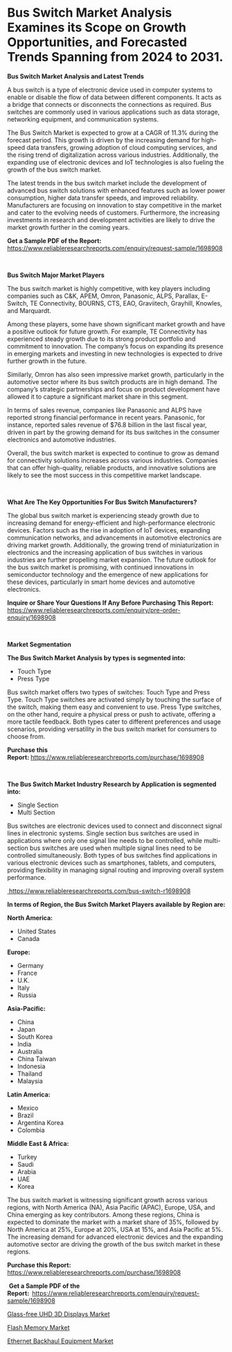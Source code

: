 <p><h1>Bus Switch Market Analysis Examines its Scope on Growth Opportunities, and Forecasted Trends Spanning from 2024 to 2031.</h1></p><p><strong>Bus Switch Market Analysis and Latest Trends</strong></p>
<p><p>A bus switch is a type of electronic device used in computer systems to enable or disable the flow of data between different components. It acts as a bridge that connects or disconnects the connections as required. Bus switches are commonly used in various applications such as data storage, networking equipment, and communication systems.</p><p>The Bus Switch Market is expected to grow at a CAGR of 11.3% during the forecast period. This growth is driven by the increasing demand for high-speed data transfers, growing adoption of cloud computing services, and the rising trend of digitalization across various industries. Additionally, the expanding use of electronic devices and IoT technologies is also fueling the growth of the bus switch market.</p><p>The latest trends in the bus switch market include the development of advanced bus switch solutions with enhanced features such as lower power consumption, higher data transfer speeds, and improved reliability. Manufacturers are focusing on innovation to stay competitive in the market and cater to the evolving needs of customers. Furthermore, the increasing investments in research and development activities are likely to drive the market growth further in the coming years.</p></p>
<p><strong>Get a Sample PDF of the Report:&nbsp;</strong> <a href="https://www.reliableresearchreports.com/enquiry/request-sample/1698908">https://www.reliableresearchreports.com/enquiry/request-sample/1698908</a></p>
<p>&nbsp;</p>
<p><strong>Bus Switch Major Market Players</strong></p>
<p><p>The bus switch market is highly competitive, with key players including companies such as C&K, APEM, Omron, Panasonic, ALPS, Parallax, E-Switch, TE Connectivity, BOURNS, CTS, EAO, Graviitech, Grayhill, Knowles, and Marquardt.</p><p>Among these players, some have shown significant market growth and have a positive outlook for future growth. For example, TE Connectivity has experienced steady growth due to its strong product portfolio and commitment to innovation. The company’s focus on expanding its presence in emerging markets and investing in new technologies is expected to drive further growth in the future.</p><p>Similarly, Omron has also seen impressive market growth, particularly in the automotive sector where its bus switch products are in high demand. The company’s strategic partnerships and focus on product development have allowed it to capture a significant market share in this segment.</p><p>In terms of sales revenue, companies like Panasonic and ALPS have reported strong financial performance in recent years. Panasonic, for instance, reported sales revenue of $76.8 billion in the last fiscal year, driven in part by the growing demand for its bus switches in the consumer electronics and automotive industries.</p><p>Overall, the bus switch market is expected to continue to grow as demand for connectivity solutions increases across various industries. Companies that can offer high-quality, reliable products, and innovative solutions are likely to see the most success in this competitive market landscape.</p></p>
<p>&nbsp;</p>
<p><strong>What Are The Key Opportunities For Bus Switch Manufacturers?</strong></p>
<p><p>The global bus switch market is experiencing steady growth due to increasing demand for energy-efficient and high-performance electronic devices. Factors such as the rise in adoption of IoT devices, expanding communication networks, and advancements in automotive electronics are driving market growth. Additionally, the growing trend of miniaturization in electronics and the increasing application of bus switches in various industries are further propelling market expansion. The future outlook for the bus switch market is promising, with continued innovations in semiconductor technology and the emergence of new applications for these devices, particularly in smart home devices and automotive electronics.</p></p>
<p><strong>Inquire or Share Your Questions If Any Before Purchasing This Report:</strong> <a href="https://www.reliableresearchreports.com/enquiry/pre-order-enquiry/1698908">https://www.reliableresearchreports.com/enquiry/pre-order-enquiry/1698908</a></p>
<p>&nbsp;</p>
<p><strong>Market Segmentation</strong></p>
<p><strong>The Bus Switch Market Analysis by types is segmented into:</strong></p>
<p><ul><li>Touch Type</li><li>Press Type</li></ul></p>
<p><p>Bus switch market offers two types of switches: Touch Type and Press Type. Touch Type switches are activated simply by touching the surface of the switch, making them easy and convenient to use. Press Type switches, on the other hand, require a physical press or push to activate, offering a more tactile feedback. Both types cater to different preferences and usage scenarios, providing versatility in the bus switch market for consumers to choose from.</p></p>
<p><strong>Purchase this Report:&nbsp;</strong><a href="https://www.reliableresearchreports.com/purchase/1698908">https://www.reliableresearchreports.com/purchase/1698908</a></p>
<p>&nbsp;</p>
<p><strong>The Bus Switch Market Industry Research by Application is segmented into:</strong></p>
<p><ul><li>Single Section</li><li>Multi Section</li></ul></p>
<p><p>Bus switches are electronic devices used to connect and disconnect signal lines in electronic systems. Single section bus switches are used in applications where only one signal line needs to be controlled, while multi-section bus switches are used when multiple signal lines need to be controlled simultaneously. Both types of bus switches find applications in various electronic devices such as smartphones, tablets, and computers, providing flexibility in managing signal routing and improving overall system performance.</p></p>
<p><a href="https://www.reliableresearchreports.com/bus-switch-r1698908">&nbsp;https://www.reliableresearchreports.com/bus-switch-r1698908</a></p>
<p><strong>In terms of Region, the Bus Switch Market Players available by Region are:</strong></p>
<p>
    <p> <strong> North America: </strong>
        <ul>
            <li>United States</li>
            <li>Canada</li>
        </ul>
        </p> 
    <p> <strong> Europe: </strong>
        <ul>
            <li>Germany</li>
            <li>France</li>
            <li>U.K.</li>
            <li>Italy</li>
            <li>Russia</li>
        </ul>
        </p> 
    <p> <strong> Asia-Pacific: </strong>
        <ul>
            <li>China</li>
            <li>Japan</li>
            <li>South Korea</li>
            <li>India</li>
            <li>Australia</li>
            <li>China Taiwan</li>
            <li>Indonesia</li>
            <li>Thailand</li>
            <li>Malaysia</li>
        </ul>
        </p> 
    <p> <strong> Latin America: </strong>
        <ul>
            <li>Mexico</li>
            <li>Brazil</li>
            <li>Argentina Korea</li>
            <li>Colombia</li>
        </ul>
        </p> 
    <p> <strong> Middle East & Africa: </strong>
        <ul>
            <li>Turkey</li>
            <li>Saudi</li>
            <li>Arabia</li>
            <li>UAE</li>
            <li>Korea</li>
        </ul>
    </p>
    </p>
<p><p>The bus switch market is witnessing significant growth across various regions, with North America (NA), Asia Pacific (APAC), Europe, USA, and China emerging as key contributors. Among these regions, China is expected to dominate the market with a market share of 35%, followed by North America at 25%, Europe at 20%, USA at 15%, and Asia Pacific at 5%. The increasing demand for advanced electronic devices and the expanding automotive sector are driving the growth of the bus switch market in these regions.</p></p>
<p><strong>Purchase this Report: </strong><a href="https://www.reliableresearchreports.com/purchase/1698908">https://www.reliableresearchreports.com/purchase/1698908</a></p>
<p>&nbsp;<strong>Get a Sample PDF of the Report:&nbsp;&nbsp;</strong><a href="https://www.reliableresearchreports.com/enquiry/request-sample/1698908">https://www.reliableresearchreports.com/enquiry/request-sample/1698908</a></p>
<p><strong></strong></p>
<p><p><a href="https://www.linkedin.com/pulse/glass-free-uhd-3d-displays-market-report-reveals-latest-h5lze">Glass-free UHD 3D Displays Market</a></p><p><a href="https://www.linkedin.com/pulse/flash-memorynbspmarket-focuses-market-share-size-projected-gvqbf">Flash Memory Market</a></p><p><a href="https://www.linkedin.com/pulse/ethernet-backhaul-equipment-market-insight-trends-growth-zgb0f">Ethernet Backhaul Equipment Market</a></p></p>